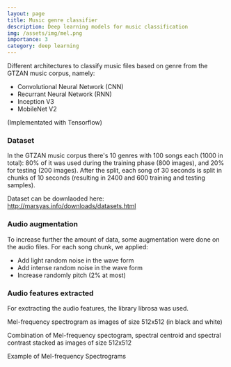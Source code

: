 ```yaml
---
layout: page
title: Music genre classifier
description: Deep learning models for music classification
img: /assets/img/mel.png
importance: 3
category: deep learning
---
```


Different architectures to classify music files based on genre from the GTZAN music corpus, namely:

* Convolutional Neural Network (CNN)
* Recurrant Neural Network (RNN)
* Inception V3
* MobileNet V2


(Implementated with Tensorflow)

### Dataset 


In the GTZAN music corpus there's 10 genres with 100 songs each (1000 in total): 80% of it was used during the training phase (800 images), and 20% for testing (200 images). After the split, each song of 30 seconds is split in chunks of 10 seconds (resulting in 2400 and 600 training and testing samples).

Dataset can be downlaoded here: http://marsyas.info/downloads/datasets.html


### Audio augmentation 

To increase further the amount of data, some augmentation were done on the audio files. For each song chunk, we applied:

* Add light random noise in the wave form
* Add intense random noise in the wave form
* Increase randomly pitch (2% at most)


### Audio features extracted


For exctracting the audio features, the library librosa was used.

Mel-frequency spectrogram as images of size 512x512 (in black and white)

Combination of Mel-frequency spectogram, spectral centroid and spectral contrast stacked as images of size 512x512



</div>
<div class="row">
    <div class="col-sm mt-3 mt-md-0">
        <img class="img-fluid rounded z-depth-1" src="{{ '/assets/img/spectro.png' | relative_url }}" alt="" title="example image"/>
    </div>
</div>
<div class="caption">
    Example of Mel-frequency Spectrograms
</div>


